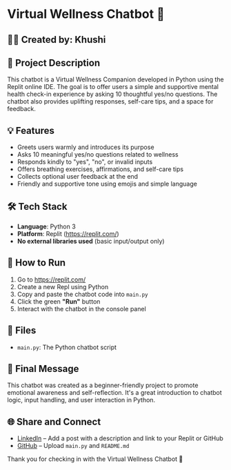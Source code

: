 
# Virtual Wellness Chatbot 💬

## 👩‍💻 Created by: Khushi

## 🌟 Project Description
This chatbot is a Virtual Wellness Companion developed in Python using the Replit online IDE. The goal is to offer users a simple and supportive mental health check-in experience by asking 10 thoughtful yes/no questions. The chatbot also provides uplifting responses, self-care tips, and a space for feedback.

## 💡 Features
- Greets users warmly and introduces its purpose
- Asks 10 meaningful yes/no questions related to wellness
- Responds kindly to "yes", "no", or invalid inputs
- Offers breathing exercises, affirmations, and self-care tips
- Collects optional user feedback at the end
- Friendly and supportive tone using emojis and simple language

## 🛠️ Tech Stack
- **Language**: Python 3
- **Platform**: Replit (https://replit.com/)
- **No external libraries used** (basic input/output only)

## 🚀 How to Run
1. Go to https://replit.com/
2. Create a new Repl using Python
3. Copy and paste the chatbot code into `main.py`
4. Click the green **"Run"** button
5. Interact with the chatbot in the console panel

## 📁 Files
- `main.py`: The Python chatbot script

## 📣 Final Message
This chatbot was created as a beginner-friendly project to promote emotional awareness and self-reflection. It's a great introduction to chatbot logic, input handling, and user interaction in Python.

## 🌐 Share and Connect
- [LinkedIn](https://linkedin.com/) – Add a post with a description and link to your Replit or GitHub
- [GitHub](https://github.com/) – Upload `main.py` and `README.md`

Thank you for checking in with the Virtual Wellness Chatbot 🌸
